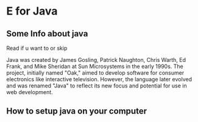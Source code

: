 # E for Java

## Some Info about java

Read if u want to or skip

Java was created by James Gosling, Patrick Naughton, Chris Warth, Ed Frank, and Mike Sheridan at Sun Microsystems in the early 1990s. The project, initially named "Oak," aimed to develop software for consumer electronics like interactive television. However, the language later evolved and was renamed "Java" to reflect its new focus and potential for use in web development.

## How to setup java on your computer